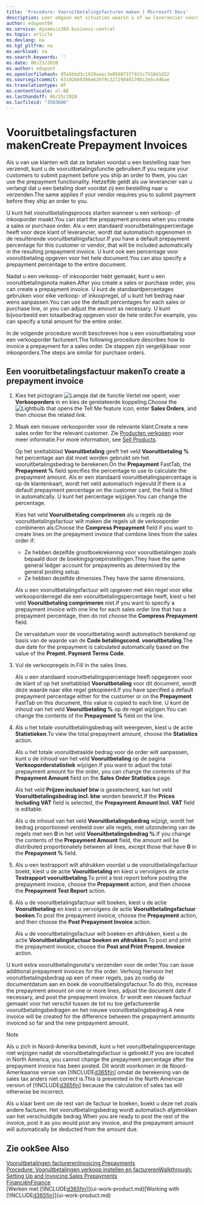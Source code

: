 ```yaml
---
title: 'Procedure: Vooruitbetalingsfacturen maken | Microsoft Docs'
description: Leer omgaan met situaties waarin u of uw leverancier vooruitbetaling verlangt.
author: edupont04
ms.service: dynamics365-business-central
ms.topic: article
ms.devlang: na
ms.tgt_pltfrm: na
ms.workload: na
ms.search.keywords: ''
ms.date: 06/23/2020
ms.author: edupont
ms.openlocfilehash: 85a5bbd3c1920aaac3e0560737f921c7518d1d32
ms.sourcegitcommit: 63102669366eb26f9c32729848170bc2e5c4d6ae
ms.translationtype: HT
ms.contentlocale: nl-BE
ms.lasthandoff: 06/25/2020
ms.locfileid: "3503606"
---
```

# <a name="create-prepayment-invoices"></a><span data-ttu-id="088c0-103">Vooruitbetalingsfacturen maken</span><span class="sxs-lookup"><span data-stu-id="088c0-103">Create Prepayment Invoices</span></span>

<span data-ttu-id="088c0-104">Als u van uw klanten wilt dat ze betalen voordat u een bestelling naar hen verzendt, kunt u de vooruitbetalingsfunctie gebruiken.</span><span class="sxs-lookup"><span data-stu-id="088c0-104">If you require your customers to submit payment before you ship an order to them, you can use the prepayment functionality.</span></span> <span data-ttu-id="088c0-105">Hetzelfde geldt als uw leverancier van u verlangt dat u een betaling doet voordat zij een bestelling naar u verzenden.</span><span class="sxs-lookup"><span data-stu-id="088c0-105">The same applies if your vendor requires you to submit payment before they ship an order to you.</span></span>  

<span data-ttu-id="088c0-106">U kunt het vooruitbetalingsproces starten wanneer u een verkoop- of inkooporder maakt.</span><span class="sxs-lookup"><span data-stu-id="088c0-106">You can start the prepayment process when you create a sales or purchase order.</span></span> <span data-ttu-id="088c0-107">Als u een standaard vooruitbetalingspercentage heeft voor deze klant of leverancier, wordt dat automatisch opgenomen in de resulterende vooruitbetalingsfactuur.</span><span class="sxs-lookup"><span data-stu-id="088c0-107">If you have a default prepayment percentage for this customer or vendor, that will be included automatically in the resulting prepayment invoice.</span></span> <span data-ttu-id="088c0-108">U kunt ook een percentage voor vooruitbetaling opgeven voor het hele document.</span><span class="sxs-lookup"><span data-stu-id="088c0-108">You can also specify a prepayment percentage to the entire document.</span></span>

<span data-ttu-id="088c0-109">Nadat u een verkoop- of inkooporder hebt gemaakt, kunt u een vooruitbetalingsnota maken.</span><span class="sxs-lookup"><span data-stu-id="088c0-109">After you create a sales or purchase order, you can create a prepayment invoice.</span></span> <span data-ttu-id="088c0-110">U kunt de standaardpercentages gebruiken voor elke verkoop- of inkoopregel, of u kunt het bedrag naar wens aanpassen.</span><span class="sxs-lookup"><span data-stu-id="088c0-110">You can use the default percentages for each sales or purchase line, or you can adjust the amount as necessary.</span></span> <span data-ttu-id="088c0-111">U kunt bijvoorbeeld een totaalbedrag opgeven voor de hele order.</span><span class="sxs-lookup"><span data-stu-id="088c0-111">For example, you can specify a total amount for the entire order.</span></span>  

<span data-ttu-id="088c0-112">In de volgende procedure wordt beschreven hoe u een vooruitbetaling voor een verkooporder factureert.</span><span class="sxs-lookup"><span data-stu-id="088c0-112">The following procedure describes how to invoice a prepayment for a sales order.</span></span> <span data-ttu-id="088c0-113">De stappen zijn vergelijkbaar voor inkooporders.</span><span class="sxs-lookup"><span data-stu-id="088c0-113">The steps are similar for purchase orders.</span></span>  

## <a name="to-create-a-prepayment-invoice"></a><span data-ttu-id="088c0-114">Een vooruitbetalingsfactuur maken</span><span class="sxs-lookup"><span data-stu-id="088c0-114">To create a prepayment invoice</span></span>

1. <span data-ttu-id="088c0-115">Kies het pictogram ![Lampje dat de functie Vertel me opent](media/ui-search/search_small.png "Vertel me wat u wilt doen"), voer **Verkooporders** in en kies de gerelateerde koppeling.</span><span class="sxs-lookup"><span data-stu-id="088c0-115">Choose the ![Lightbulb that opens the Tell Me feature](media/ui-search/search_small.png "Tell me what you want to do") icon, enter **Sales Orders**, and then choose the related link.</span></span>  
2. <span data-ttu-id="088c0-116">Maak een nieuwe verkooporder voor de relevante klant.</span><span class="sxs-lookup"><span data-stu-id="088c0-116">Create a new sales order for the relevant customer.</span></span> <span data-ttu-id="088c0-117">Zie [Producten verkopen](sales-how-sell-products.md) voor meer informatie.</span><span class="sxs-lookup"><span data-stu-id="088c0-117">For more information, see [Sell Products](sales-how-sell-products.md).</span></span>  

    <span data-ttu-id="088c0-118">Op het sneltabblad **Vooruitbetaling** geeft het veld **Vooruitbetaling %** het percentage aan dat moet worden gebruikt om het vooruitbetalingsbedrag te berekenen.</span><span class="sxs-lookup"><span data-stu-id="088c0-118">On the **Prepayment** FastTab, the **Prepayment %** field specifies the percentage to use to calculate the prepayment amount.</span></span> <span data-ttu-id="088c0-119">Als er een standaard vooruitbetalingspercentage is op de klantenkaart, wordt het veld automatisch ingevuld.</span><span class="sxs-lookup"><span data-stu-id="088c0-119">If there is a default prepayment percentage on the customer card, the field is filled in automatically.</span></span> <span data-ttu-id="088c0-120">U kunt het percentage wijzigen.</span><span class="sxs-lookup"><span data-stu-id="088c0-120">You can change the percentage.</span></span> <!--This percentage is applied to lines where the item on that line does not already specify a prepayment percentage. The prepayment percentage is only copied from the header to lines that do not copy the default prepayment percentage from the item.-->  

    <span data-ttu-id="088c0-121">Kies het veld **Vooruitbetaling comprimeren** als u regels op de vooruitbetalingsfactuur wilt maken die regels uit de verkooporder combineren als:</span><span class="sxs-lookup"><span data-stu-id="088c0-121">Choose the **Compress Prepayment** field if you want to create lines on the prepayment invoice that combine lines from the sales order if:</span></span>  

    - <span data-ttu-id="088c0-122">Ze hebben dezelfde grootboekrekening voor vooruitbetalingen zoals bepaald door de boekingsgroepinstellingen.</span><span class="sxs-lookup"><span data-stu-id="088c0-122">They have the same general ledger account for prepayments as determined by the general posting setup.</span></span>  
    - <span data-ttu-id="088c0-123">Ze hebben dezelfde dimensies.</span><span class="sxs-lookup"><span data-stu-id="088c0-123">They have the same dimensions.</span></span>  

    <span data-ttu-id="088c0-124">Als u een vooruitbetalingsfactuur wilt opgeven met één regel voor elke verkooporderregel die een vooruitbetalingspercentage heeft, kiest u het veld **Vooruitbetaling comprimeren** niet.</span><span class="sxs-lookup"><span data-stu-id="088c0-124">If you want to specify a prepayment invoice with one line for each sales order line that has a prepayment percentage, then do not choose the **Compress Prepayment** field.</span></span>  

    <span data-ttu-id="088c0-125">De vervaldatum voor de vooruitbetaling wordt automatisch berekend op basis van de waarde van de **Code betalingscond. vooruitbetaling**.</span><span class="sxs-lookup"><span data-stu-id="088c0-125">The due date for the prepayment is calculated automatically based on the value of the **Prepmt. Payment Terms Code**.</span></span>

3. <span data-ttu-id="088c0-126">Vul de verkoopregels in.</span><span class="sxs-lookup"><span data-stu-id="088c0-126">Fill in the sales lines.</span></span>  

    <span data-ttu-id="088c0-127">Als u een standaard vooruitbetalingspercentage heeft opgegeven voor de klant of op het sneltabblad **Vooruitbetaling** voor dit document, wordt deze waarde naar elke regel gekopieerd.</span><span class="sxs-lookup"><span data-stu-id="088c0-127">If you have specified a default prepayment percentage either for the customer or on the **Prepayment** FastTab on this document, this value is copied to each line.</span></span> <span data-ttu-id="088c0-128">U kunt de inhoud van het veld **Vooruitbetaling %** op de regel wijzigen.</span><span class="sxs-lookup"><span data-stu-id="088c0-128">You can change the contents of the **Prepayment %** field on the line.</span></span>  

4. <span data-ttu-id="088c0-129">Als u het totale vooruitbetalingsbedrag wilt weergeven, kiest u de actie **Statistieken**.</span><span class="sxs-lookup"><span data-stu-id="088c0-129">To view the total prepayment amount, choose the **Statistics** action.</span></span>

    <span data-ttu-id="088c0-130">Als u het totale vooruitbetaalde bedrag voor de order wilt aanpassen, kunt u de inhoud van het veld **Vooruitbetaling** op de pagina **Verkooporderstatistiek** wijzigen.</span><span class="sxs-lookup"><span data-stu-id="088c0-130">If you want to adjust the total prepayment amount for the order, you can change the contents of the **Prepayment Amount** field on the **Sales Order Statistics** page.</span></span>  

    <span data-ttu-id="088c0-131">Als het veld **Prijzen inclusief btw** is geselecteerd, kan het veld **Vooruitbetalingsbedrag incl. btw** worden bewerkt.</span><span class="sxs-lookup"><span data-stu-id="088c0-131">If the **Prices Including VAT** field is selected, the **Prepayment Amount Incl. VAT** field is editable.</span></span>  

    <span data-ttu-id="088c0-132">Als u de inhoud van het veld **Vooruitbetalingsbedrag** wijzigt, wordt het bedrag proportioneel verdeeld over alle regels, met uitzondering van de regels met een **0** in het veld **Vooruitbetalingsbedrag %**.</span><span class="sxs-lookup"><span data-stu-id="088c0-132">If you change the contents of the **Prepayment Amount** field, the amount will be distributed proportionately between all lines, except those that have **0** in the **Prepayment %** field.</span></span>  

5. <span data-ttu-id="088c0-133">Als u een testrapport wilt afdrukken voordat u de vooruitbetalingsfactuur boekt, kiest u de actie **Vooruitbetaling** en kiest u vervolgens de actie **Testrapport vooruitbetaling**.</span><span class="sxs-lookup"><span data-stu-id="088c0-133">To print a test report before posting the prepayment invoice, choose the **Prepayment** action, and then choose the **Prepayment Test Report** action.</span></span>  
6. <span data-ttu-id="088c0-134">Als u de vooruitbetalingsfactuur wilt boeken, kiest u de actie **Vooruitbetaling** en kiest u vervolgens de actie **Vooruitbetalingsfactuur boeken**.</span><span class="sxs-lookup"><span data-stu-id="088c0-134">To post the prepayment invoice, choose the **Prepayment** action, and then choose the **Post Prepayment Invoice** action.</span></span>  

    <span data-ttu-id="088c0-135">Als u de vooruitbetalingsfactuur wilt boeken en afdrukken, kiest u de actie **Vooruitbetalingsfactuur boeken en afdrukken**.</span><span class="sxs-lookup"><span data-stu-id="088c0-135">To post and print the prepayment invoice, choose the **Post and Print Prepmt. Invoice** action.</span></span>  

<span data-ttu-id="088c0-136">U kunt extra vooruitbetalingsnota's verzenden voor de order.</span><span class="sxs-lookup"><span data-stu-id="088c0-136">You can issue additional prepayment invoices for the order.</span></span> <span data-ttu-id="088c0-137">Verhoog hiervoor het vooruitbetalingsbedrag op een of meer regels, pas zo nodig de documentdatum aan en boek de vooruitbetalingsfactuur.</span><span class="sxs-lookup"><span data-stu-id="088c0-137">To do this, increase the prepayment amount on one or more lines, adjust the document date if necessary, and post the prepayment invoice.</span></span> <span data-ttu-id="088c0-138">Er wordt een nieuwe factuur gemaakt voor het verschil tussen de tot nu toe gefactureerde vooruitbetalingsbedragen en het nieuwe vooruitbetalingsbedrag.</span><span class="sxs-lookup"><span data-stu-id="088c0-138">A new invoice will be created for the difference between the prepayment amounts invoiced so far and the new prepayment amount.</span></span>  

> [!NOTE]  
> <span data-ttu-id="088c0-139">Als u zich in Noord-Amerika bevindt, kunt u het vooruitbetalingspercentage niet wijzigen nadat de vooruitbetalingsfactuur is geboekt.</span><span class="sxs-lookup"><span data-stu-id="088c0-139">If you are located in North America, you cannot change the prepayment percentage after the prepayment invoice has been posted.</span></span> <span data-ttu-id="088c0-140">Dit wordt voorkomen in de Noord-Amerikaanse versie van [!INCLUDE[d365fin](includes/d365fin_md.md)] omdat de berekening van de sales tax anders niet correct is.</span><span class="sxs-lookup"><span data-stu-id="088c0-140">This is prevented in the North American version of [!INCLUDE[d365fin](includes/d365fin_md.md)] because the calculation of sales tax will otherwise be incorrect.</span></span>  

 <span data-ttu-id="088c0-141">Als u klaar bent om de rest van de factuur te boeken, boekt u deze net zoals andere facturen. Het vooruitbetalingsbedrag wordt automatisch afgetrokken van het verschuldigde bedrag.</span><span class="sxs-lookup"><span data-stu-id="088c0-141">When you are ready to post the rest of the invoice, post it as you would post any invoice, and the prepayment amount will automatically be deducted from the amount due.</span></span>  

## <a name="see-also"></a><span data-ttu-id="088c0-142">Zie ook</span><span class="sxs-lookup"><span data-stu-id="088c0-142">See Also</span></span>

[<span data-ttu-id="088c0-143">Vooruitbetalingen factureren</span><span class="sxs-lookup"><span data-stu-id="088c0-143">Invoicing Prepayments</span></span>](finance-invoice-prepayments.md)  
[<span data-ttu-id="088c0-144">Procedure: Vooruitbetalingen verkoop instellen en factureren</span><span class="sxs-lookup"><span data-stu-id="088c0-144">Walkthrough: Setting Up and Invoicing Sales Prepayments</span></span>](walkthrough-setting-up-and-invoicing-sales-prepayments.md)  
[<span data-ttu-id="088c0-145">Financiën</span><span class="sxs-lookup"><span data-stu-id="088c0-145">Finance</span></span>](finance.md)  
<span data-ttu-id="088c0-146">[Werken met [!INCLUDE[d365fin](includes/d365fin_md.md)]](ui-work-product.md)</span><span class="sxs-lookup"><span data-stu-id="088c0-146">[Working with [!INCLUDE[d365fin](includes/d365fin_md.md)]](ui-work-product.md)</span></span>

